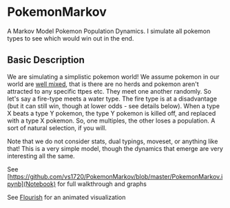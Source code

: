 # PokemonMarkov
A Markov Model Pokemon Population Dynamics. I simulate all pokemon types to see which would win out in the end. 

## Basic Description

We are simulating a simplistic pokemon world! We assume pokemon in our world are [well mixed](https://www.aiche.org/academy/webinars/what-does-well-mixed-mean-and-what-happens-if-cstr-not-perfectly-mixed), that is there are no herds and pokemon aren't attracted to any specific ttpes etc. They meet one another randomly. So let's say a fire-type meets a water type. The fire type is at a disadvantage (but it can still win, though at lower odds - see details below). When a type X beats a type Y pokemon, the type Y pokemon is killed off, and replaced with a type X pokemon. So, one multiples, the other loses a population. A sort of natural selection, if you will.  

Note that we do not consider stats, dual typings, moveset, or anything like that! This is a very simple model, though the dynamics that emerge are very interesting all the same. 

See [https://github.com/vs1720/PokemonMarkov/blob/master/PokemonMarkov.ipynb](Notebook) for full walkthrough and graphs

See [Flourish](https://public.flourish.studio/visualisation/1130963/) for an animated visualization

